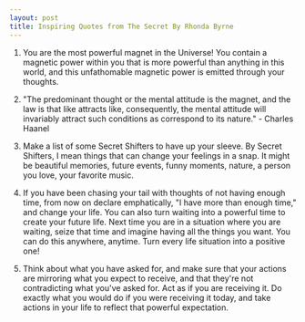 ```yaml
---
layout: post
title: Inspiring Quotes from The Secret By Rhonda Byrne
---
```


1. You are the most powerful magnet in the Universe! You contain a magnetic power within you that is more powerful than anything in this world, and this unfathomable magnetic power is emitted through your thoughts.    
  
2. "The predominant thought or the mental attitude is the magnet, and the law is that like attracts like, consequently, the mental attitude will invariably attract such conditions as correspond to its nature." - Charles Haanel    
  
3. Make a list of some Secret Shifters to have up your sleeve. By Secret Shifters, I mean things that can change your feelings in a snap. It might be beautiful memories, future events, funny moments, nature, a person you love, your favorite music.  
  
4. If you have been chasing your tail with thoughts of not having enough time, from now on declare emphatically, "I have more than enough time," and change your life. You can also turn waiting into a powerful time to create your future life. Next time you are in a situation where you are waiting, seize that time and imagine having all the things you want. You can do this anywhere, anytime. Turn every life situation into a positive one!  
  
5. Think about what you have asked for, and make sure that your actions are mirroring what you expect to receive, and that they're not contradicting what you've asked for. Act as if you are receiving it. Do exactly what you would do if you were receiving it today, and take actions in your life to reflect that powerful expectation.  